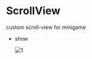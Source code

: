 # ScrollView
custom scroll-view for minigame

- show

  ![1](https://github.com/Jedore/ScrollView/images/1.png)